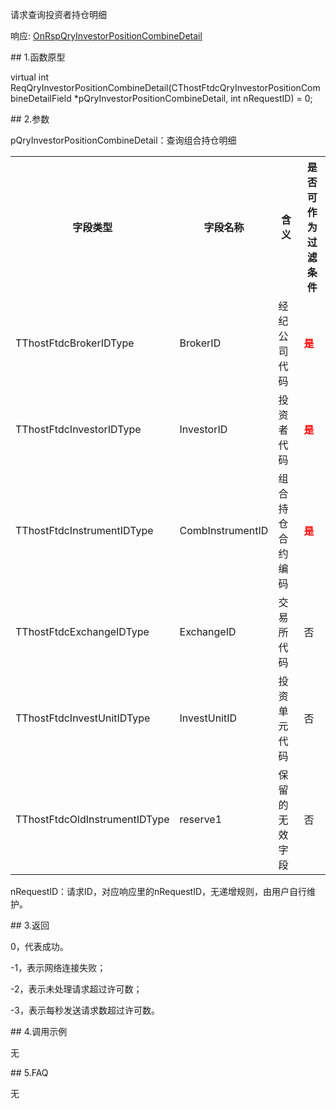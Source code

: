 <p>请求查询投资者持仓明细</p>
<p>响应: <a href="../../CTHOSTFTDCTRADERAPI/ONRSPQRYINVESTORPOSITIONCOMBINEDETAIL/">OnRspQryInvestorPositionCombineDetail</a></p>
<span class="anchor" id="d1fe3c02-8b6a-43d8-8dd9-05cfae27e3fb"></span>
## 1.函数原型
<p>virtual int ReqQryInvestorPositionCombineDetail(CThostFtdcQryInvestorPositionCombineDetailField *pQryInvestorPositionCombineDetail, int nRequestID) = 0;</p>
<span class="anchor" id="8d8b2182-decc-48a3-993a-90ec7a9865ca"></span>
## 2.参数
<p>pQryInvestorPositionCombineDetail：查询组合持仓明细</p>
<table><tr><th style="TEXT-ALIGN: center;">字段类型</th><th style="TEXT-ALIGN: center;">字段名称</th><th style="TEXT-ALIGN: center;">含义</th><th style="TEXT-ALIGN: center;">是否可作为过滤条件</th></tr><tr><td style="TEXT-ALIGN: left;">TThostFtdcBrokerIDType</td>
<td style="TEXT-ALIGN: left;">BrokerID</td>
<td style="TEXT-ALIGN: left;">经纪公司代码</td>
<td style="TEXT-ALIGN: left;"><strong><font color="#FF0000">是</font></strong></td>
</tr>
<tr><td style="TEXT-ALIGN: left;">TThostFtdcInvestorIDType</td>
<td style="TEXT-ALIGN: left;">InvestorID</td>
<td style="TEXT-ALIGN: left;">投资者代码</td>
<td style="TEXT-ALIGN: left;"><strong><font color="#FF0000">是</font></strong></td>
</tr>
<tr><td style="TEXT-ALIGN: left;">TThostFtdcInstrumentIDType</td>
<td style="TEXT-ALIGN: left;">CombInstrumentID</td>
<td style="TEXT-ALIGN: left;">组合持仓合约编码</td>
<td style="TEXT-ALIGN: left;"><strong><font color="#FF0000">是</font></strong></td>
</tr>
<tr><td style="TEXT-ALIGN: left;">TThostFtdcExchangeIDType</td>
<td style="TEXT-ALIGN: left;">ExchangeID</td>
<td style="TEXT-ALIGN: left;">交易所代码</td>
<td style="TEXT-ALIGN: left;">否</td>
</tr>
<tr><td style="TEXT-ALIGN: left;">TThostFtdcInvestUnitIDType</td>
<td style="TEXT-ALIGN: left;">InvestUnitID</td>
<td style="TEXT-ALIGN: left;">投资单元代码</td>
<td style="TEXT-ALIGN: left;">否</td>
</tr>
<tr><td style="TEXT-ALIGN: left;">TThostFtdcOldInstrumentIDType</td>
<td style="TEXT-ALIGN: left;">reserve1</td>
<td style="TEXT-ALIGN: left;">保留的无效字段</td>
<td style="TEXT-ALIGN: left;">否</td>
</tr>
</table>
<p>nRequestID：请求ID，对应响应里的nRequestID，无递增规则，由用户自行维护。</p>
<span class="anchor" id="b40e1f1c-6af6-4149-a407-eea1edd42d7c"></span>
## 3.返回
<p>0，代表成功。</p>
<p>-1，表示网络连接失败；</p>
<p>-2，表示未处理请求超过许可数；</p>
<p>-3，表示每秒发送请求数超过许可数。</p>
<span class="anchor" id="09aedb8d-6421-4ab6-877e-bc2eb9141808"></span>
## 4.调用示例
<p>无</p>
<span class="anchor" id="db0c6c96-955f-4cba-8af9-593ab6558103"></span>
## 5.FAQ
<p>无</p>
